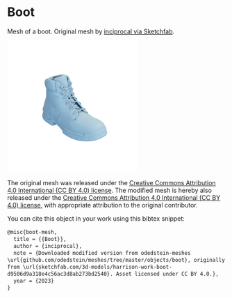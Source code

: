 # Boot

Mesh of a boot.
Original mesh by [inciprocal via Sketchfab](https://sketchfab.com/3d-models/harrison-work-boot-d9506d9a318e4c56ac3d8ab273bd2540).

![boot](boot.png)

The original mesh was released under the [Creative Commons Attribution 4.0 International (CC BY 4.0) license](https://creativecommons.org/licenses/by/4.0/).
The modified mesh is hereby also released under the [Creative Commons Attribution 4.0 International (CC BY 4.0) license](https://creativecommons.org/licenses/by/4.0/), with appropriate attribution to the original contributor.

You can cite this object in your work using this bibtex snippet:
```
@misc{boot-mesh,
  title = {{Boot}},
  author = {inciprocal},
  note = {Downloaded modified version from odedstein-meshes \url{github.com/odedstein/meshes/tree/master/objects/boot}, originally from \url{sketchfab.com/3d-models/harrison-work-boot-d9506d9a318e4c56ac3d8ab273bd2540}. Asset licensed under CC BY 4.0.},
  year = {2023}
}
```
